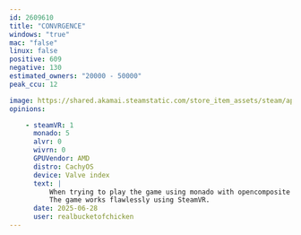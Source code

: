 ```yaml
---
id: 2609610
title: "CONVRGENCE"
windows: "true"
mac: "false"
linux: false
positive: 609
negative: 130
estimated_owners: "20000 - 50000"
peak_ccu: 12

image: https://shared.akamai.steamstatic.com/store_item_assets/steam/apps/2609610/header_alt_assets_0.jpg?t=1732729883
opinions:

    - steamVR: 1
      monado: 5
      alvr: 0
      wivrn: 0
      GPUVendor: AMD
      distro: CachyOS
      device: Valve index
      text: |
          When trying to play the game using monado with opencomposite or xrizer the game crashes before getting into the main menu.
          The game works flawlessly using SteamVR. 
      date: 2025-06-28
      user: realbucketofchicken
---
```

